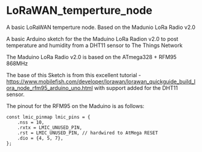 # LoRaWAN_temperture_node
A basic LoRaWAN temperture node. Based on the Madunio LoRa Radio v2.0

A basic Arduino sketch for the the Maduino LoRa Radion v2.0 to post temperature and humidity from a DHT11 sensor to The Things Network

The Maduino LoRa Radio v2.0 is based on the ATmega328 + RFM95 868MHz

The base of this Sketch is from this excellent tutorial - https://www.mobilefish.com/developer/lorawan/lorawan_quickguide_build_lora_node_rfm95_arduino_uno.html with support added for the DHT11 sensor.

The pinout for the RFM95 on the Maduino is as follows:

```
const lmic_pinmap lmic_pins = {
    .nss = 10,
    .rxtx = LMIC_UNUSED_PIN,
    .rst = LMIC_UNUSED_PIN, // hardwired to AtMega RESET
    .dio = {4, 5, 7},
};
```
